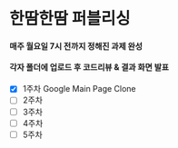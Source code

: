 # 한땀한땀 퍼블리싱

#### 매주 월요일 7시 전까지 정해진 과제 완성 <br><br>각자 폴더에 업로드 후 코드리뷰 & 결과 화면 발표



- [x] 1주차 Google Main Page Clone
- [ ] 2주차 
- [ ] 3주차
- [ ] 4주차
- [ ] 5주차
